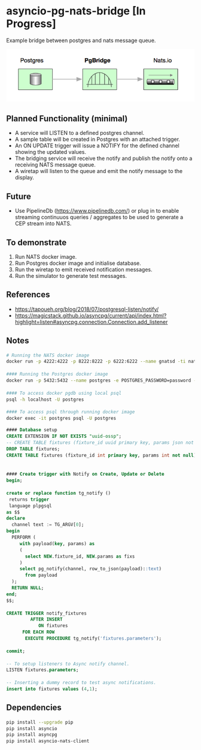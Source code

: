 # asyncio-pg-nats-bridge [In Progress]
Example bridge between postgres and nats message queue.

![](images/bridge_context.png)

## Planned Functionality (minimal)
* A service will LISTEN to a defined postgres channel.
* A sample table will be created in Postgres with an attached trigger.
* An ON UPDATE trigger will issue a NOTIFY for the defined channel showing the updated values.
* The bridging service will receive the notify and publish the notify onto a receiving NATS message queue.
* A wiretap will listen to the queue and emit the notify message to the display.

## Future
* Use PipelineDb (https://www.pipelinedb.com/) or plug in to enable streaming continuuos queries / aggregates to be used to generate a CEP stream into NATS.

## To demonstrate
1. Run NATS docker image.
2. Run Postgres docker image and initialise database.
3. Run the wiretap to emit received notification messages.
4. Run the simulator to generate test messages.

## References
* https://tapoueh.org/blog/2018/07/postgresql-listen/notify/
* https://magicstack.github.io/asyncpg/current/api/index.html?highlight=listen#asyncpg.connection.Connection.add_listener

## Notes
``` bash
# Running the NATS docker image
docker run -p 4222:4222 -p 8222:8222 -p 6222:6222 --name gnatsd -ti nats:latest

#### Running the Postgres docker image
docker run -p 5432:5432 --name postgres -e POSTGRES_PASSWORD=password -d postgres

#### To access docker pgdb using local psql
psql -h localhost -U postgres

#### To access psql through running docker image
docker exec -it postgres psql -U postgres

```

``` sql
#### Database setup
CREATE EXTENSION IF NOT EXISTS "uuid-ossp";
-- CREATE TABLE fixtures (fixture_id uuid primary key, params json not null);
DROP TABLE fixtures;
CREATE TABLE fixtures (fixture_id int primary key, params int not null);


#### Create trigger with Notify on Create, Update or Delete
begin;

create or replace function tg_notify ()
 returns trigger
 language plpgsql
as $$
declare
  channel text := TG_ARGV[0];
begin
  PERFORM (
     with payload(key, params) as
     (
       select NEW.fixture_id, NEW.params as fixs
     )
     select pg_notify(channel, row_to_json(payload)::text)
       from payload
  );
  RETURN NULL;
end;
$$;

CREATE TRIGGER notify_fixtures
         AFTER INSERT
            ON fixtures
      FOR EACH ROW
       EXECUTE PROCEDURE tg_notify('fixtures.parameters');

commit;

-- To setup listeners to Async notify channel.
LISTEN fixtures.parameters;

-- Inserting a dummy record to test async notifications.
insert into fixtures values (4,1);
```

## Dependencies
```bash
pip install --upgrade pip
pip install asyncio
pip install asyncpg
pip install asyncio-nats-client
```

